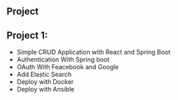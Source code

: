 Project
--------

Project 1:
---------

 - Simple CRUD Application with React and Spring Boot
 - Authentication With Spring boot
 - OAuth With Feacebook and Google
 - Add Elastic Search 
 - Deploy with Docker
 - Deploy with Ansible
